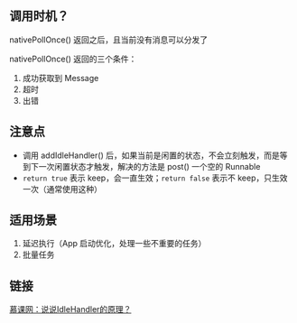 ## 调用时机？

nativePollOnce() 返回之后，且当前没有消息可以分发了

nativePollOnce() 返回的三个条件：

1. 成功获取到 Message
2. 超时
3. 出错

## 注意点

- 调用 addIdleHandler() 后，如果当前是闲置的状态，不会立刻触发，而是等到下一次闲置状态才触发，解决的方法是 post() 一个空的 Runnable
- `return true` 表示 keep，会一直生效；`return false` 表示不 keep，只生效一次（通常使用这种）

## 适用场景

1. 延迟执行（App 启动优化，处理一些不重要的任务）
2. 批量任务

## 链接

[慕课网：说说IdleHandler的原理？](https://coding.imooc.com/lesson/340.html#mid=24612)